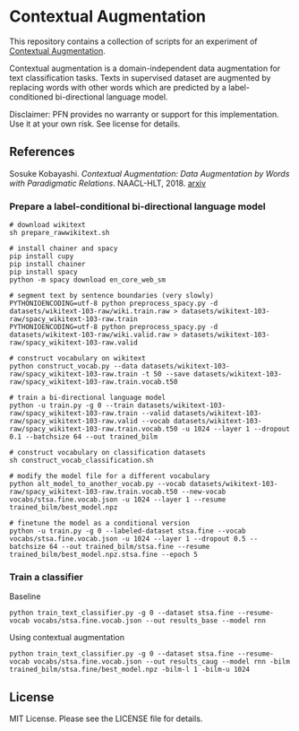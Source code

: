 # Contextual Augmentation

This repository contains a collection of scripts for an experiment of [Contextual Augmentation](https://arxiv.org/pdf/1805.06201.pdf).

Contextual augmentation is a domain-independent data augmentation for text classification tasks.
Texts in supervised dataset are augmented by replacing words with other words
which are predicted by a label-conditioned bi-directional language model.

Disclaimer: PFN provides no warranty or support for this implementation. Use it at your own risk. See license for details.


## References

Sosuke Kobayashi. *Contextual Augmentation: Data Augmentation by Words with Paradigmatic Relations*. NAACL-HLT, 2018. [arxiv](https://arxiv.org/pdf/1805.06201.pdf)


### Prepare a label-conditional bi-directional language model

```
# download wikitext
sh prepare_rawwikitext.sh

# install chainer and spacy
pip install cupy
pip install chainer
pip install spacy
python -m spacy download en_core_web_sm

# segment text by sentence boundaries (very slowly)
PYTHONIOENCODING=utf-8 python preprocess_spacy.py -d datasets/wikitext-103-raw/wiki.train.raw > datasets/wikitext-103-raw/spacy_wikitext-103-raw.train
PYTHONIOENCODING=utf-8 python preprocess_spacy.py -d datasets/wikitext-103-raw/wiki.valid.raw > datasets/wikitext-103-raw/spacy_wikitext-103-raw.valid

# construct vocabulary on wikitext
python construct_vocab.py --data datasets/wikitext-103-raw/spacy_wikitext-103-raw.train -t 50 --save datasets/wikitext-103-raw/spacy_wikitext-103-raw.train.vocab.t50

# train a bi-directional language model
python -u train.py -g 0 --train datasets/wikitext-103-raw/spacy_wikitext-103-raw.train --valid datasets/wikitext-103-raw/spacy_wikitext-103-raw.valid --vocab datasets/wikitext-103-raw/spacy_wikitext-103-raw.train.vocab.t50 -u 1024 --layer 1 --dropout 0.1 --batchsize 64 --out trained_bilm

# construct vocabulary on classification datasets
sh construct_vocab_classification.sh

# modify the model file for a different vocabulary
python alt_model_to_another_vocab.py --vocab datasets/wikitext-103-raw/spacy_wikitext-103-raw.train.vocab.t50 --new-vocab vocabs/stsa.fine.vocab.json -u 1024 --layer 1 --resume trained_bilm/best_model.npz

# finetune the model as a conditional version
python -u train.py -g 0 --labeled-dataset stsa.fine --vocab vocabs/stsa.fine.vocab.json -u 1024 --layer 1 --dropout 0.5 --batchsize 64 --out trained_bilm/stsa.fine --resume trained_bilm/best_model.npz.stsa.fine --epoch 5
```


### Train a classifier

Baseline
```
python train_text_classifier.py -g 0 --dataset stsa.fine --resume-vocab vocabs/stsa.fine.vocab.json --out results_base --model rnn
```

Using contextual augmentation
```
python train_text_classifier.py -g 0 --dataset stsa.fine --resume-vocab vocabs/stsa.fine.vocab.json --out results_caug --model rnn -bilm trained_bilm/stsa.fine/best_model.npz -bilm-l 1 -bilm-u 1024
```

## License

MIT License. Please see the LICENSE file for details.
